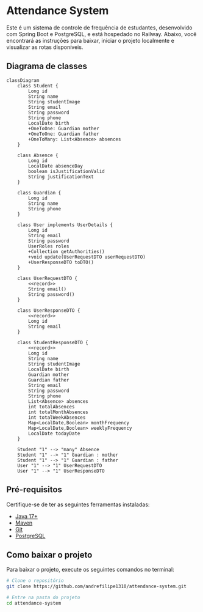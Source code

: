 # Attendance System

Este é um sistema de controle de frequência de estudantes, desenvolvido com Spring Boot e PostgreSQL, e está hospedado no Railway. Abaixo, você encontrará as instruções para baixar, iniciar o projeto localmente e visualizar as rotas disponíveis.

## Diagrama de classes
```mermaid
classDiagram
    class Student {
        Long id
        String name
        String studentImage
        String email
        String password
        String phone
        LocalDate birth
        +OneToOne: Guardian mother
        +OneToOne: Guardian father
        +OneToMany: List<Absence> absences
    }

    class Absence {
        Long id
        LocalDate absenceDay
        boolean isJustificationValid
        String justificationText
    }

    class Guardian {
        Long id
        String name
        String phone
    }

    class User implements UserDetails {
        Long id
        String email
        String password
        UserRoles roles
        +Collection getAuthorities()
        +void update(UserRequestDTO userRequestDTO)
        +UserResponseDTO toDTO()
    }

    class UserRequestDTO {
        <<record>>
        String email()
        String password()
    }

    class UserResponseDTO {
        <<record>>
        Long id
        String email
    }

    class StudentResponseDTO {
        <<record>>
        Long id
        String name
        String studentImage
        LocalDate birth
        Guardian mother
        Guardian father
        String email
        String password
        String phone
        List<Absence> absences
        int totalAbsences
        int totalMonthAbsences
        int totalWeekAbsences
        Map<LocalDate,Boolean> monthFrequency
        Map<LocalDate,Boolean> weeklyFrequency
        LocalDate todayDate
    }

    Student "1" --> "many" Absence
    Student "1" --> "1" Guardian : mother
    Student "1" --> "1" Guardian : father
    User "1" --> "1" UserRequestDTO
    User "1" --> "1" UserResponseDTO

```

## Pré-requisitos

Certifique-se de ter as seguintes ferramentas instaladas:
- [Java 17+](https://www.oracle.com/java/technologies/javase-jdk17-downloads.html)
- [Maven](https://maven.apache.org/download.cgi)
- [Git](https://git-scm.com/)
- [PostgreSQL](https://www.postgresql.org/download/)

## Como baixar o projeto

Para baixar o projeto, execute os seguintes comandos no terminal:

```bash
# Clone o repositório
git clone https://github.com/andrefilipe1310/attendance-system.git

# Entre na pasta do projeto
cd attendance-system

